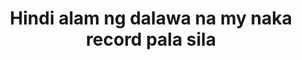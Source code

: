---
layout: post
title: Hindi alam ng dalawa na my naka record pala sila
duration: '09:58'
view: 200
rate: 2
video: 'https://flashservice.xvideos.com/embedframe/14321175'
category: 
 - pinay
 - beautiful
 - pov
 - caught
 - curvy
tags: 
 - pinay-sex
 - nene
 - mokong
 - show
 - sucked
 - hotel
 - jackpot
 - flawless 
priority: 0.9
changefreq: daily
---